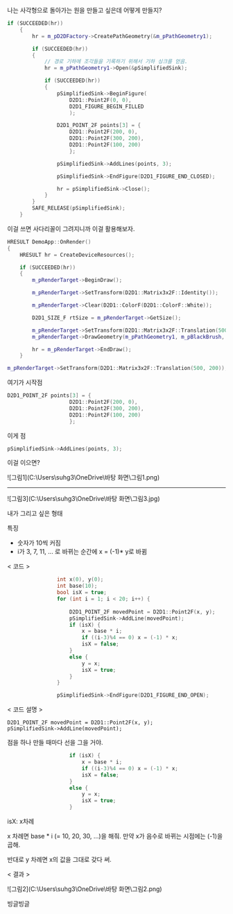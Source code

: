 나는 사각형으로 돌아가는 원을 만들고 싶은데 어떻게 만들지?



```c++
if (SUCCEEDED(hr))
	{
		hr = m_pD2DFactory->CreatePathGeometry(&m_pPathGeometry1);

		if (SUCCEEDED(hr))
		{
			// 경로 기하에 조각들을 기록하기 위해서 기하 싱크를 얻음.
			hr = m_pPathGeometry1->Open(&pSimplifiedSink);

			if (SUCCEEDED(hr))
			{
				pSimplifiedSink->BeginFigure(
					D2D1::Point2F(0, 0),
					D2D1_FIGURE_BEGIN_FILLED
					);

				D2D1_POINT_2F points[3] = {
					D2D1::Point2F(200, 0),
					D2D1::Point2F(300, 200),
					D2D1::Point2F(100, 200)
					};

				pSimplifiedSink->AddLines(points, 3);

				pSimplifiedSink->EndFigure(D2D1_FIGURE_END_CLOSED);

				hr = pSimplifiedSink->Close();
			}
		}
		SAFE_RELEASE(pSimplifiedSink);
	}
```

이걸 쓰면 사다리꼴이 그려지니까 이걸 활용해보자.



```c++
HRESULT DemoApp::OnRender()
{
	HRESULT hr = CreateDeviceResources();

	if (SUCCEEDED(hr))
	{
		m_pRenderTarget->BeginDraw();

		m_pRenderTarget->SetTransform(D2D1::Matrix3x2F::Identity());

		m_pRenderTarget->Clear(D2D1::ColorF(D2D1::ColorF::White));

		D2D1_SIZE_F rtSize = m_pRenderTarget->GetSize();

		m_pRenderTarget->SetTransform(D2D1::Matrix3x2F::Translation(500, 200));
		m_pRenderTarget->DrawGeometry(m_pPathGeometry1, m_pBlackBrush, 5);

		hr = m_pRenderTarget->EndDraw();
	}
```


```c++
m_pRenderTarget->SetTransform(D2D1::Matrix3x2F::Translation(500, 200));
```

여기가 시작점



```c++
D2D1_POINT_2F points[3] = {
					D2D1::Point2F(200, 0),
					D2D1::Point2F(300, 200),
					D2D1::Point2F(100, 200)
					};
```

이게 점



```c++
pSimplifiedSink->AddLines(points, 3);
```

이걸 이으면?



![그림1](C:\Users\suhg3\OneDrive\바탕 화면\그림1.png)



---

![그림3](C:\Users\suhg3\OneDrive\바탕 화면\그림3.jpg)

내가 그리고 싶은 형태

특징

- 숫자가 10씩 커짐
- i가 3, 7, 11, ... 로 바뀌는 순간에 x = (-1)* y로 바뀜



< 코드 >

```c++
				int x(0), y(0);
				int base(10);
				bool isX = true;
				for (int i = 1; i < 20; i++) {
					
					D2D1_POINT_2F movedPoint = D2D1::Point2F(x, y);
					pSimplifiedSink->AddLine(movedPoint);
					if (isX) {
						x = base * i;
						if ((i-3)%4 == 0) x = (-1) * x;
						isX = false;
					}
					else {
						y = x;
						isX = true;
					}
				}

				pSimplifiedSink->EndFigure(D2D1_FIGURE_END_OPEN);
```



< 코드 설명 >

```
D2D1_POINT_2F movedPoint = D2D1::Point2F(x, y);
pSimplifiedSink->AddLine(movedPoint);
```

점을 하나 만들 때마다 선을 그을 거야.



```c++
					if (isX) {
						x = base * i;
						if ((i-3)%4 == 0) x = (-1) * x;
						isX = false;
					}
					else {
						y = x;
						isX = true;
					}
```

isX:  x차례

x 차례면 base * i (= 10, 20, 30, ...)을 해줘. 만약 x가 음수로 바뀌는 시점에는 (-1)을 곱해.

반대로 y 차례면 x의 값을 그대로 갖다 써.



< 결과 >

![그림2](C:\Users\suhg3\OneDrive\바탕 화면\그림2.png)

빙글빙글